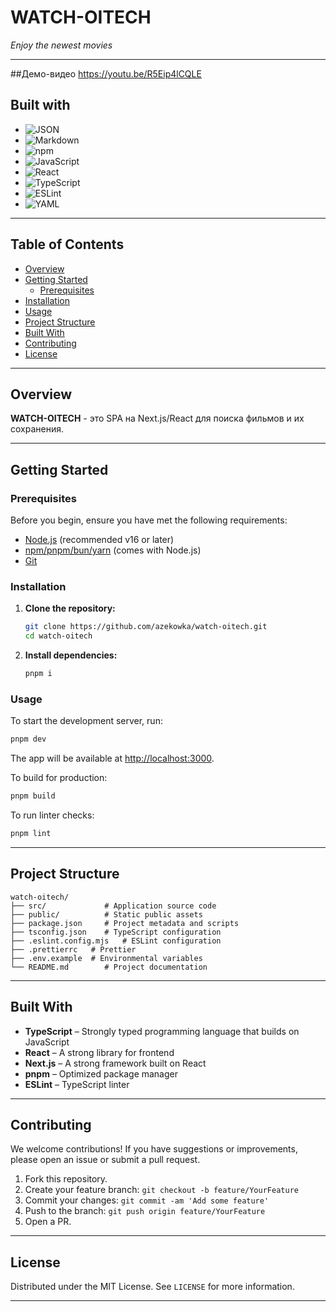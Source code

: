 # WATCH-OITECH

*Enjoy the newest movies*


---

##Демо-видео
https://youtu.be/R5Eip4lCQLE

## Built with

- ![JSON](https://img.shields.io/badge/-JSON-black?logo=json&logoColor=white)
- ![Markdown](https://img.shields.io/badge/-Markdown-black?logo=markdown&logoColor=white)
- ![npm](https://img.shields.io/badge/-npm-red?logo=npm&logoColor=white)
- ![JavaScript](https://img.shields.io/badge/-JavaScript-yellow?logo=javascript&logoColor=black)
- ![React](https://img.shields.io/badge/-React-61DAFB?logo=react&logoColor=black)
- ![TypeScript](https://img.shields.io/badge/-TypeScript-3178C6?logo=typescript&logoColor=white)
- ![ESLint](https://img.shields.io/badge/-ESLint-4B32C3?logo=eslint&logoColor=white)
- ![YAML](https://img.shields.io/badge/-YAML-red?logo=yaml&logoColor=white)

---

## Table of Contents

- [Overview](#overview)
- [Getting Started](#getting-started)
  - [Prerequisites](#prerequisites)
- [Installation](#installation)
- [Usage](#usage)
- [Project Structure](#project-structure)
- [Built With](#built-with)
- [Contributing](#contributing)
- [License](#license)

---

## Overview

**WATCH-OITECH** - это SPA на Next.js/React для поиска фильмов и их сохранения.

---

## Getting Started

### Prerequisites

Before you begin, ensure you have met the following requirements:

- [Node.js](https://nodejs.org/) (recommended v16 or later)
- [npm/pnpm/bun/yarn](https://www.npmjs.com/) (comes with Node.js)
- [Git](https://git-scm.com/)

### Installation

1. **Clone the repository:**
   ```bash
   git clone https://github.com/azekowka/watch-oitech.git
   cd watch-oitech
   ```

2. **Install dependencies:**
   ```bash
   pnpm i
   ```

### Usage

To start the development server, run:
```bash
pnpm dev
```
The app will be available at [http://localhost:3000](http://localhost:3000).

To build for production:
```bash
pnpm build
```

To run linter checks:
```bash
pnpm lint
```

---

## Project Structure

```
watch-oitech/
├── src/             # Application source code
├── public/          # Static public assets
├── package.json     # Project metadata and scripts
├── tsconfig.json    # TypeScript configuration
├── .eslint.config.mjs   # ESLint configuration
├── .prettierrc   # Prettier
├── .env.example  # Environmental variables
└── README.md        # Project documentation
```

---

## Built With

- **TypeScript** – Strongly typed programming language that builds on JavaScript
- **React** – A strong library for frontend
- **Next.js** – A strong framework built on React
- **pnpm** – Optimized package manager
- **ESLint** – TypeScript linter

---

## Contributing

We welcome contributions! If you have suggestions or improvements, please open an issue or submit a pull request.

1. Fork this repository.
2. Create your feature branch: `git checkout -b feature/YourFeature`
3. Commit your changes: `git commit -am 'Add some feature'`
4. Push to the branch: `git push origin feature/YourFeature`
5. Open a PR.

---

## License

Distributed under the MIT License. See `LICENSE` for more information.

---
